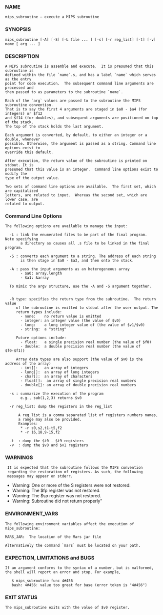### NAME
    mips_subroutine – execute a MIPS subroutine

### SYNOPSIS
    mips_subroutine [-A] [-S] [-L file ... ] [-s] [-r reg_list] [-t] [-v] name [ arg ... ]


### DESCRIPTION
    A MIPS subroutine is assemble and execute.  It is presumed that this subroutine is 
    defined within the file `name`.s, and has a label `name` which serves as the entry 
    point for code execution.  The subsequent command line arguments are processed and 
    then passed to as parameters to the subroutine `name`.

    Each of the `arg` values are passed to the subroutine the MIPS subroutine convention.
    That is to say the first 4 arguments are staged in $a0 - $a4 (for integers) or $f12
    and $f14 (for doubles), and subsequent arguments are positioned on top of the stack.
    The top of the stack holds the last argument.

    Each argument is converted, by default, to either an integer or a double, whenever
    possible. Otherwise, the argument is passed as a string. Command line options exist to
    override this default.
    
    After execution, the return value of the subroutine is printed on stdout. It is 
    presumed that this value is an integer.  Command line options exist to modify the 
    type of the output value.

    Two sets of command line options are available.  The first set, which are capitalized
    letters, are related to input.  Whereas the second set, which are lower case, are
    related to output.

### Command Line Options
    The following options are available to manage the input:

      -L : link the enumerated files to be part of the final program.  Note specifying 
           a directory as causes all .s file to be linked in the final program.

      -S : converts each argument to a string. The address of each string
           is then stage in $a0 - $a3, and then onto the stack.

      -A : pass the input arguments as an heterogeneous array 
           - $a0: array.length
           - $a1: &array

      To mimic the argv structure, use the -A and -S argument together.


      -R type: specifies the return type from the subroutine.  The return value
         of the subroutine is emitted to stdout after the user output. The
         return types include:
           - none:    no return value is emitted
           - integer: an integer value (the value of $v0)
           - long:    a long integer value of (the value of $v1/$v0)
           - string:  a "string" 
            
         Future options include:
           - float:   a single precision real number (the value of $f0)
           - double:  a double precision real number (the value of $f0-$f1()

         Array data types are also support (the value of $v0 is the address of the array)
           - int[]:   an array of integers 
           - long[]:  an array of long integers
           - char[]:  an array of characters
           - float[]:  an array of single precision real numbers
           - double[]: an array of double precision real numbers

      -s : summarize the execution of the program 
           e.g., sub(1,2,3) returns $v0

      -r reg_list: dump the registers in the reg_list
        
          A reg_list is a comma separated list of registers numbers names,
          a range may also be provided.
          Examples:
           * -r s0,s2,t1-t5,f2
           * -r 16,18,9-15,f2

      -t  : dump the $t0 - $t9 registers 
      -v  : dump the $v0 and $v1 registers 


 ### WARNINGS
     It is expected that the subroutine follows the MIPS convention
     regarding the restoration of registers. As such, the following
     messages may appear on stderr.

   * Warning: One or more of the S registers were not restored.
   * Warning: The $fp register was not restored.
   * Warning: The $sp register was not restored.
   * Warning: Subroutine did not return properly"

### ENVIRONMENT_VARS
    The following environment variables affect the execution of mips_subroutine:

    MARS_JAR:  The location of the Mars jar file

    Alternatively the command `mars` must be located on your path.

### EXPECTION, LIMITATIONS and BUGS
    If an argument conforms to the syntax of a number, but is malformed,
    the shell will report an error and stop. For example,

       $ mips_subroutine func 4#456
       bash: 4#456: value too great for base (error token is "4#456")


### EXIT STATUS
    The mips_subroutine exits with the value of $v0 register.



